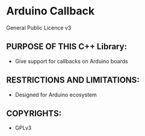 # Arduino Callback
General Public Licence v3

## PURPOSE OF THIS C++ Library:

- Give support for callbacks on Arduino boards


## RESTRICTIONS AND LIMITATIONS:

- Designed for Arduino ecosystem


## COPYRIGHTS:

- GPLv3
